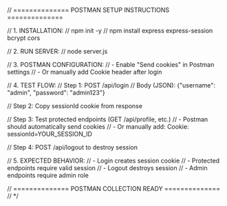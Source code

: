 
// ============== POSTMAN SETUP INSTRUCTIONS ==============

// 1. INSTALLATION:
//    npm init -y
//    npm install express express-session bcrypt cors

// 2. RUN SERVER:
//    node server.js

// 3. POSTMAN CONFIGURATION:
//    - Enable "Send cookies" in Postman settings
//    - Or manually add Cookie header after login

// 4. TEST FLOW:
//    Step 1: POST /api/login
//    Body (JSON): {"username": "admin", "password": "admin123"}
   
//    Step 2: Copy sessionId cookie from response
   
//    Step 3: Test protected endpoints (GET /api/profile, etc.)
//    - Postman should automatically send cookies
//    - Or manually add: Cookie: sessionId=YOUR_SESSION_ID
   
//    Step 4: POST /api/logout to destroy session

// 5. EXPECTED BEHAVIOR:
//    - Login creates session cookie
//    - Protected endpoints require valid session
//    - Logout destroys session
//    - Admin endpoints require admin role

// ============== POSTMAN COLLECTION READY ==============
// */
